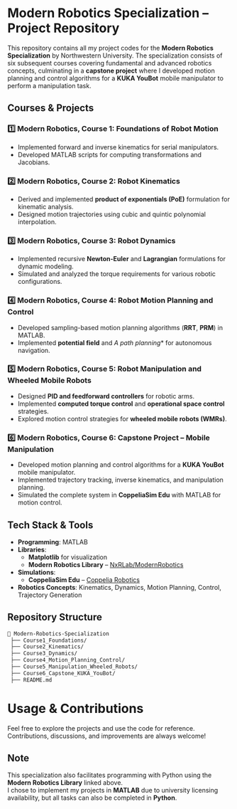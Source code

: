 # **Modern Robotics Specialization – Project Repository**  

This repository contains all my project codes for the **Modern Robotics Specialization** by Northwestern University. The specialization consists of six subsequent courses covering fundamental and advanced robotics concepts, culminating in a **capstone project** where I developed motion planning and control algorithms for a **KUKA YouBot** mobile manipulator to perform a manipulation task.  

## **Courses & Projects**  

### 1️⃣ **Modern Robotics, Course 1: Foundations of Robot Motion**  
- Implemented forward and inverse kinematics for serial manipulators.  
- Developed MATLAB scripts for computing transformations and Jacobians.  

### 2️⃣ **Modern Robotics, Course 2: Robot Kinematics**  
- Derived and implemented **product of exponentials (PoE)** formulation for kinematic analysis.  
- Designed motion trajectories using cubic and quintic polynomial interpolation.  

### 3️⃣ **Modern Robotics, Course 3: Robot Dynamics**  
- Implemented recursive **Newton-Euler** and **Lagrangian** formulations for dynamic modeling.  
- Simulated and analyzed the torque requirements for various robotic configurations.  

### 4️⃣ **Modern Robotics, Course 4: Robot Motion Planning and Control**  
- Developed sampling-based motion planning algorithms (**RRT**, **PRM**) in MATLAB.  
- Implemented **potential field** and **A* path planning** for autonomous navigation.  

### 5️⃣ **Modern Robotics, Course 5: Robot Manipulation and Wheeled Mobile Robots**  
- Designed **PID and feedforward controllers** for robotic arms.  
- Implemented **computed torque control** and **operational space control** strategies.  
- Explored motion control strategies for **wheeled mobile robots (WMRs)**.  

### 6️⃣ **Modern Robotics, Course 6: Capstone Project – Mobile Manipulation**  
- Developed motion planning and control algorithms for a **KUKA YouBot** mobile manipulator.  
- Implemented trajectory tracking, inverse kinematics, and manipulation planning.  
- Simulated the complete system in **CoppeliaSim Edu** with MATLAB for motion control.  

## **Tech Stack & Tools**  
- **Programming**: MATLAB  
- **Libraries**:  
  - **Matplotlib** for visualization  
  - **Modern Robotics Library** – [NxRLab/ModernRobotics](https://github.com/NxRLab/ModernRobotics)  
- **Simulations**:  
  - **CoppeliaSim Edu** – [Coppelia Robotics](https://www.coppeliarobotics.com)  
- **Robotics Concepts**: Kinematics, Dynamics, Motion Planning, Control, Trajectory Generation  

## **Repository Structure**  
```bash
📂 Modern-Robotics-Specialization  
 ├── Course1_Foundations/  
 ├── Course2_Kinematics/  
 ├── Course3_Dynamics/  
 ├── Course4_Motion_Planning_Control/  
 ├── Course5_Manipulation_Wheeled_Robots/  
 ├── Course6_Capstone_KUKA_YouBot/  
 ├── README.md
```

# Usage & Contributions

Feel free to explore the projects and use the code for reference.  
Contributions, discussions, and improvements are always welcome!

## Note

This specialization also facilitates programming with Python using the **Modern Robotics Library** linked above.  
I chose to implement my projects in **MATLAB** due to university licensing availability, but all tasks can also be completed in **Python**.
